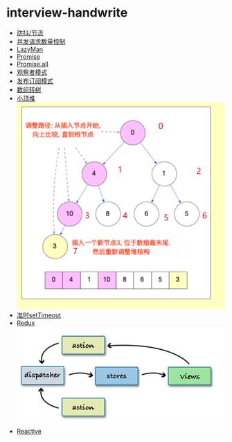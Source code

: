 <!--
 * @Author: xiaohu
 * @Date: 2024-02-29 14:27:26
 * @LastEditors: yeyu98
 * @LastEditTime: 2024-06-20 10:54:32
 * @FilePath: \interview-handwrite\README.md
 * @Description: 
-->
# interview-handwrite

- [防抖/节流](./src/debounce-throttle.js)
- [并发请求数量控制](./src/limit-request.js)
- [LazyMan](./src/lazy-man.js)
- [Promise](./src/promise.js)
- [Promise.all](./src/promise-all.js)
- [观察者模式](./src/observer.js)
- [发布订阅模式](./src/pubsub.js)
- [数组转树](./src/listToTree.js)
- [小顶堆](./src/min-heap.js)
  ![alt text](./assets/min-heap.png)
- [准时setTimeout](./src/setTimeout.js)
- [Redux](./src/flux.js)
  ![alt text](./assets/flux.png)
- [Reactive](./src/reactive.js)